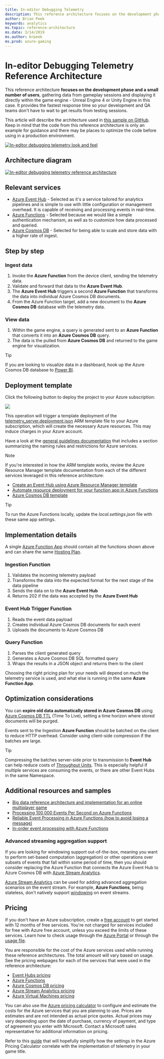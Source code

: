 ```yaml
---
title: In-editor Debugging Telemetry
description: This reference architecture focuses on the development phase and a small number of users, gathering data from gameplay sessions and displaying it directly within the game engine.
author: Brian Peek
keywords: analytics 
ms.topic: reference-architecture
ms.date: 3/14/2019
ms.author: brpeek
ms.prod: azure-gaming
---
```


# In-editor Debugging Telemetry Reference Architecture

This reference architecture **focuses on the development phase and a small number of users**, gathering data from gameplay sessions and displaying it directly within the game engine - Unreal Engine 4 or Unity Engine in this case. It provides the fastest response time so your development and QA teams don't have to wait to get results from testing sessions.

This article will describe the architecture used in [this sample on GitHub](https://github.com/Azure-Samples/gaming-in-editor-telemetry). Keep in mind that the code from this reference architecture is only an example for guidance and there may be places to optimize the code before using in a production environment.

[![In-editor debugging telemetry look and feel](media/analytics/analytics-in-editor-telemetry.png)](media/analytics/analytics-in-editor-telemetry.png)

## Architecture diagram

[![In-editor debugging telemetry reference architecture](media/analytics/analytics-in-editor-debugging-telemetry.png)](media/analytics/analytics-in-editor-debugging-telemetry.png)

## Relevant services

- [Azure Event Hub](https://azure.microsoft.com/services/event-hubs/) - Selected as it's a service tailored for analytics pipelines and is simple to use with little configuration or management overhead. It is capable of receiving and processing events in real-time.
- [Azure Functions](https://azure.microsoft.com/services/functions/) - Selected because we would like a simple authentication mechanism, as well as to customize how data processed and queried.  
- [Azure Cosmos DB](https://azure.microsoft.com/services/cosmos-db/) - Selected for being able to scale and store data with a higher rate of ingest.

## Step by step

### Ingest data

1. Invoke the **Azure Function** from the device client, sending the telemetry data.
2. Validate and forward that data to the **Azure Event Hub**.
3. The **Azure Event Hub** triggers a second **Azure Function** that transforms the data into individual Azure Cosmos DB documents.
4. From the Azure Function target, add a new document to the **Azure Cosmos DB** database with the telemetry data.

### View data

1. Within the game engine, a query is generated sent to an **Azure Function** that converts it into an **Azure Cosmos DB** query.
1. The data is the pulled from **Azure Cosmos DB** and returned to the game engine for visualization.

> [!TIP]
> If you are looking to visualize data in a dashboard, hook up the Azure Cosmos DB database to [Power BI](https://docs.microsoft.com/azure/cosmos-db/powerbi-visualize).

## Deployment template

Click the following button to deploy the project to your Azure subscription:

<a href="https://aka.ms/arm-gaming-in-editor-telemetry" target="_blank"><img src="media/azure-resource-manager-deploy-button.png"/></a>

This operation will trigger a template deployment of the [telemetry_server.deployment.json](https://github.com/Azure-Samples/gaming-in-editor-telemetry/blob/master/Deployment/telemetry_server.deployment.json) ARM template file to your Azure subscription, which will create the necessary Azure resources. This may induce charges in your Azure account.

Have a look at the [general guidelines documentation](./general-guidelines.md#naming-conventions) that includes a section summarizing the naming rules and restrictions for Azure services.

>[!NOTE]
> If you're interested in how the ARM template works, review the Azure Resource Manager template documentation from each of the different services leveraged in this reference architecture:
>
> - [Create an Event Hub using Azure Resource Manager template](https://docs.microsoft.com/azure/event-hubs/event-hubs-resource-manager-namespace-event-hub)
> - [Automate resource deployment for your function app in Azure Functions](https://docs.microsoft.com/azure/azure-functions/functions-infrastructure-as-code)
> - [Azure Cosmos DB template](https://docs.microsoft.com/azure/templates/microsoft.documentdb/databaseaccounts)

>[!TIP]
> To run the Azure Functions locally, update the *local.settings.json* file with these same app settings.

## Implementation details

A single [Azure Function App](https://docs.microsoft.com/azure/azure-functions/functions-create-first-azure-function) should contain all the functions shown above and can share the same [Hosting Plan](https://docs.microsoft.com/azure/azure-functions/functions-scale).  

### Ingestion Function

1. Validates the incoming telemetry payload
1. Transforms the data into the expected format for the next stage of the data pipeline
1. Sends the data on to the **Azure Event Hub**
1. Returns 202 if the data was accepted by the **Azure Event Hub**

### Event Hub Trigger Function

1. Reads the event data payload
1. Creates individual Azure Cosmos DB documents for each event
1. Uploads the documents to Azure Cosmos DB

### Query Function

1. Parses the client generated query
1. Generates a Azure Cosmos DB SQL formatted query
1. Wraps the results in a JSON object and returns them to the client

Choosing the right pricing plan for your needs will depend on much the telemetry service is used, and what else is running in the same **Azure Function App**.

## Optimization considerations

You can **expire old data automatically stored in Azure Cosmos DB** using [Azure Cosmos DB TTL](https://docs.microsoft.com/azure/cosmos-db/time-to-live) (Time To Live), setting a time horizon where stored documents will be purged.

Events sent to the Ingestion **Azure Function** should be batched on the client to reduce HTTP overhead.  Consider using client-side compression if the batches are large.
>[!TIP]
> Compressing the batches server-side prior to transmission to **Event Hub** can help reduce costs of [Throughput Units](https://docs.microsoft.com/azure/event-hubs/event-hubs-faq#throughput-units).  This is especially helpful if multiple services are consuming the events, or there are other Event Hubs in the same Namespace.

## Additional resources and samples

- [Big data reference architecture and implementation for an online multiplayer game](https://github.com/dgkanatsios/GameAnalyticsEventHubFunctionsCosmosDatalake)
- [Processing 100,000 Events Per Second on Azure Functions](https://blogs.msdn.microsoft.com/appserviceteam/2017/09/19/processing-100000-events-per-second-on-azure-functions/)
- [Reliable Event Processing in Azure Functions (how to avoid losing a message)](https://hackernoon.com/reliable-event-processing-in-azure-functions-37054dc2d0fc)
- [In-order event processing with Azure Functions](https://medium.com/@jeffhollan/in-order-event-processing-with-azure-functions-bb661eb55428)

### Advanced streaming aggregation support

If you are looking for windowing support out-of-the-box, meaning you want to perform set-based computation (aggregation) or other operations over subsets of events that fall within some period of time, then you should consider replacing the Azure Function that connects the Azure Event Hub to Azure Cosmos DB with [Azure Stream Analytics](https://docs.microsoft.com/stream-analytics-query/windowing-azure-stream-analytics).

[Azure Stream Analytics](https://docs.microsoft.com/stream-analytics-query/windowing-azure-stream-analytics) can be used for adding advanced aggregation scenarios on the event stream.  For example, **Azure Functions**, being stateless, don't natively support [windowing](https://docs.microsoft.com/azure/stream-analytics/stream-analytics-window-functions) on event streams.

## Pricing

If you don't have an Azure subscription, create a [free account](https://aka.ms/azfreegamedev) to get started with 12 months of free services. You're not charged for services included for free with Azure free account, unless you exceed the limits of these services. Learn how to check usage through the [Azure Portal](https://docs.microsoft.com/azure/billing/billing-check-free-service-usage#check-usage-on-the-azure-portal) or through the [usage file](https://docs.microsoft.com/azure/billing/billing-check-free-service-usage#check-usage-through-the-usage-file).

You are responsible for the cost of the Azure services used while running these reference architectures.  The total amount will vary based on usage. See the pricing webpages for each of the services that were used in the reference architecture:

- [Event Hubs pricing](https://azure.microsoft.com/pricing/details/event-hubs/)
- [Azure Functions](https://azure.microsoft.com/pricing/details/functions/)
- [Azure Cosmos DB pricing](https://azure.microsoft.com/pricing/details/cosmos-db/)
- [Azure Stream Analytics pricing](https://azure.microsoft.com/pricing/details/stream-analytics/)
- [Azure Virtual Machines pricing](https://azure.microsoft.com/pricing/details/virtual-machines)

You can also use the [Azure pricing calculator](https://azure.microsoft.com/pricing/calculator/) to configure and estimate the costs for the Azure services that you are planning to use. Prices are estimates and are not intended as actual price quotes. Actual prices may vary depending upon the date of purchase, currency of payment, and type of agreement you enter with Microsoft. Contact a Microsoft sales representative for additional information on pricing.

Refer to this [guide](https://github.com/Azure-Samples/gaming-in-editor-telemetry/blob/master/GTCost_Instructions.md) that will hopefully simplify how the settings in the Azure Pricing Calculator correlate with the implementation of telemetry in your game title.